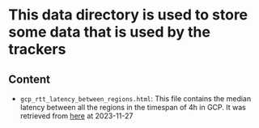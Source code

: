 # This data directory is used to store some data that is used by the trackers

## Content

- `gcp_rtt_latency_between_regions.html`: This file contains the median latency between all the regions in the timespan of 4h in GCP. It was retrieved from [here](https://cloud.google.com/network-intelligence-center/docs/performance-dashboard/how-to/view-google-cloud-latency) at 2023-11-27
